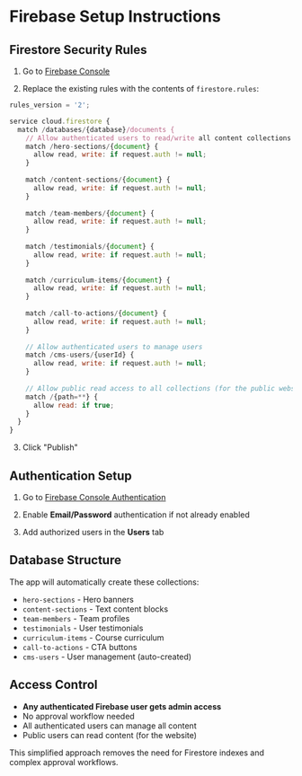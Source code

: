 # Firebase Setup Instructions

## Firestore Security Rules

1. Go to [Firebase Console](https://console.firebase.google.com/project/alphabet-e9433/firestore/rules)

2. Replace the existing rules with the contents of `firestore.rules`:

```javascript
rules_version = '2';

service cloud.firestore {
  match /databases/{database}/documents {
    // Allow authenticated users to read/write all content collections
    match /hero-sections/{document} {
      allow read, write: if request.auth != null;
    }
    
    match /content-sections/{document} {
      allow read, write: if request.auth != null;
    }
    
    match /team-members/{document} {
      allow read, write: if request.auth != null;
    }
    
    match /testimonials/{document} {
      allow read, write: if request.auth != null;
    }
    
    match /curriculum-items/{document} {
      allow read, write: if request.auth != null;
    }
    
    match /call-to-actions/{document} {
      allow read, write: if request.auth != null;
    }
    
    // Allow authenticated users to manage users
    match /cms-users/{userId} {
      allow read, write: if request.auth != null;
    }
    
    // Allow public read access to all collections (for the public website)
    match /{path=**} {
      allow read: if true;
    }
  }
}
```

3. Click "Publish"

## Authentication Setup

1. Go to [Firebase Console Authentication](https://console.firebase.google.com/project/alphabet-e9433/authentication/providers)

2. Enable **Email/Password** authentication if not already enabled

3. Add authorized users in the **Users** tab

## Database Structure

The app will automatically create these collections:
- `hero-sections` - Hero banners
- `content-sections` - Text content blocks  
- `team-members` - Team profiles
- `testimonials` - User testimonials
- `curriculum-items` - Course curriculum
- `call-to-actions` - CTA buttons
- `cms-users` - User management (auto-created)

## Access Control

- **Any authenticated Firebase user gets admin access**
- No approval workflow needed
- All authenticated users can manage all content
- Public users can read content (for the website)

This simplified approach removes the need for Firestore indexes and complex approval workflows.